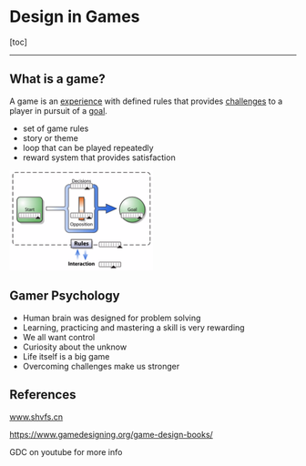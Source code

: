 # Design in Games

[toc]

------

## What is a game?

A game is an <u>experience</u> with defined rules that provides <u>challenges</u> to a player in pursuit of a <u>goal</u>.

- set of game rules
- story or theme
- loop that can be played repeatedly
- reward system that provides satisfaction

<img src="README.assets/image-20200408142134668.png" alt="image-20200408142134668" width="50%;" />

## Gamer Psychology

- Human brain was designed for problem solving
- Learning, practicing and mastering a skill is very rewarding
- We all want control
- Curiosity about the unknow
- Life itself is a big game
- Overcoming challenges make us stronger



## References

www.shvfs.cn

https://www.gamedesigning.org/game-design-books/

GDC on youtube for more info